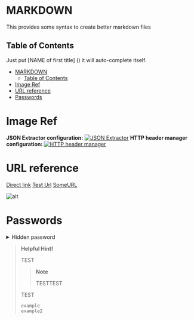 # MARKDOWN
This provides some syntax to create better markdown files
## Table of Contents
Just put [NAME of first title] () it will auto-complete itself.
- [MARKDOWN](#markdown)
  - [Table of Contents](#table-of-contents)
- [Image Ref](#image-ref)
- [URL reference](#url-reference)
- [Passwords](#passwords)
# Image Ref
**JSON Extractor configuration:**
[![JSON Extractor][1]][1]
**HTTP header manager configuration:**
[![HTTP header manager][2]][2]
<!-- References URLS -->
[1]: https://i.stack.imgur.com/ipJ6t.png
[2]: https://i.stack.imgur.com/qOTLC.png

# URL reference
[Direct link](https://www.google.com/)
[Test Url][SomeURL]
[SomeURL]
<!-- URLS  -->
[SomeURL]: https://www.google.com/
<!-- IMAGE -->
![alt](path)
# Passwords
<details><summary>Hidden password</summary>MyPass here</details>


> **Helpful Hint!**
>
> TEST
>
>> **Note**
>>
>> TESTTEST
>
> TEST
>
> ```sh
> example
> example2
>```
